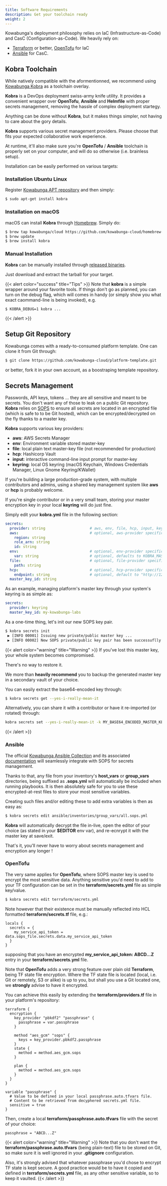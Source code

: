 ```yaml
---
title: Software Requirements
description: Get your toolchain ready
weight: 2
---
```


Kowabunga's deployment philosophy relies on IaC (Infrastructure-as-Code) and CasC (Configuration-as-Code). We heavily rely on:

- [Terraform](https://developer.hashicorp.com/terraform) or better, [OpenTofu](https://opentofu.org/) for IaC
- [Ansible](https://www.ansible.com/) for CasC.

## Kobra Toolchain

While natively compatible with the aformentionned, we recommend using [Kowabunga Kobra](https://github.com/kowabunga-cloud/kobra) as a toolchain overlay.

**Kobra** is a DevOps deployment swiss-army knife utility. It provides a convenient wrapper over **OpenTofu**, **Ansible** and **Helmfile** with proper secrets management, removing the hassle of complex deployment startegy.

Anything can be done without **Kobra**, but it makes things simpler, not having to care about the gory details.

**Kobra** supports various secret management providers. Please choose that fits your expected collaborative work experience.

At runtime, it'll also make sure you're **OpenTofu** / **Ansible** toolchain is properly set on your computer, and will do so otherwise (i.e. brainless setup).

Installation can be easily performed on various targets:

### Installation Ubuntu Linux

Register [Kowabunga APT repository](https://packages.kowabunga.cloud/) and then simply:

```sh
$ sudo apt-get install kobra
```

### Installation on macOS

macOS can install **Kobra** through [Homebrew](https://brew.sh/). Simply do:

```sh
$ brew tap kowabunga/cloud https://github.com/kowabunga-cloud/homebrew-tap.git
$ brew update
$ brew install kobra
```

### Manual Installation

**Kobra** can be manually installed through [released binaries](https://github.com/kowabunga-cloud/kobra/releases).

Just download and extract the tarball for your target.

{{< alert color="success" title="Tips" >}}
Note that **kobra** is a simple wrapper around your favorite tools. If things don't go as planned, you can turn on the debug flag, which will comes in handy (or simply show you what exact caommand-line is being invoked), e.g.

```sh
$ KOBRA_DEBUG=1 kobra ...
```
{{< /alert >}}

## Setup Git Repository

Kowabunga comes with a ready-to-consumed platform template. One can clone it from Git through:

```sh
$ git clone https://github.com/kowabunga-cloud/platform-template.git
```

or better, fork it in your own account, as a boostraping template repository.

## Secrets Management

Passwords, API keys, tokens ... they are all sensitive and meant to be secrets. You don't want any of those to leak on a public Git repository. **Kobra** relies on [SOPS](https://getsops.io/) to ensure all secrets are located in an encrypted file (which is safe to to be Git hosted), which can be encrypted/decrypted on the fly thanks to a master key.

**Kobra** supports various key providers:

- **aws**: AWS Secrets Manager
- **env**: Environment variable stored master-key
- **file**: local plain text master-key file (not recommended for production)
- **hcp**: Hashicorp Vault
- **input**: interactive command-line input prompt for master-key
- **keyring**: local OS keyring (macOS Keychain, Windows Credentials Manager, Linux Gnome Keyring/KWallet)

If you're building a large production-grade system, with multiple contributors and admins, using a shared key management system like **aws** or **hcp** is probably welcome.

If you're single contributor or in a very small team, storing your master encryption key in your local **keyring** will do just fine.

Simply edit your **kobra.yml** file in the following section:

```yaml
secrets:
  provider: string                    # aws, env, file, hcp, input, keyring
  aws:                                # optional, aws-provider specific
    region: string
    role_arn: string
    id: string
  env:                                # optional, env-provider specific
    var: string                       # optional, defaults to KOBRA_MASTER_KEY
  file:                               # optional, file-provider specific
    path: string
  hcp:                                # optional, hcp-provider specific
    endpoint: string                  # optional, default to "http://127.0.0.1:8200" if unspecified
  master_key_id: string
```

As an example, managing platform's master key through your system's keyring is as simple as:

```yaml
secrets:
  provider: keyring
  master_key_id: my-kowabunga-labs
```

As a one-time thing, let's init our new SOPS key pair.

```sh
$ kobra secrets init
 ▶ [INFO 00001] Issuing new private/public master key ...
 ▶ [INFO 00002] New SOPS private/public key pair has been successuflly generated and stored
```

{{< alert color="warning" title="Warning" >}}
If you've lost this master key, your whole system becomes compromised.

There's no way to restore it.

We more than **heavily recommend** you to backup the generated master key in a secondary vault of your choice.

You can easily extract the base64-encoded key through:

```sh
$ kobra secrets get --yes-i-really-mean-it
```

Alternatively, you can share it with a contributor or have it re-imported (or rotated) through:

```sh
kobra secrets set --yes-i-really-mean-it -k MY_BASE64_ENCODED_MASTER_KEY
```
{{< /alert >}}

### Ansible

The official [Kowabunga Ansible Collection](https://galaxy.ansible.com/ui/repo/published/kowabunga/cloud/) and its associated [documentation](https://ansible.kowabunga.cloud/kowabunga/cloud/index.html#plugins-in-kowabunga-cloud) will seamlessly integrate with SOPS for secrets management.

Thanks to that, any file from your inventory's **host_vars** or **group_vars** directories, being suffixed as **.sops.yml** will automatically be included when running playbooks. It is then absolutely safe for you to use these encrypted-at-rest files to store your most sensitive variables.

Creating such files and/or editing these to add extra variables is then as easy as:

```sh
$ kobra secrets edit ansible/inventories/group_vars/all.sops.yml
```

**Kobra** will automatically decrypt the file in-live, open the editor of your choice (as stated in your **$EDITOR** env var), and re-ecnrypt it with the master key at save/exit.

That's it, you'll never have to worry about secrets management and encryption any longer !

### OpenTofu

The very same applies for **OpenTofu**, where SOPS master key is used to encrypt the most sensitive data. Anything sensitive you'd need to add to your TF configuration can be set in the **terraform/secrets.yml** file as simple key/value.

```sh
$ kobra secrets edit terraform/secrets.yml
```

Note however that their existence must be manually reflected into HCL formatted **terraform/secrets.tf** file, e.g.:

```hcl
locals {
  secrets = {
    my_service_api_token = data.sops_file.secrets.data.my_service_api_token
  }
}
```

supposing that you have an encrypted **my_service_api_token: ABCD...Z** entry in your **terraform/secrets.yml** file.

Note that **OpenTofu** adds a very strong feature over plain old **Terraform**, being TF state file encryption. Where the TF state file is located (local, i.e. Git or remotely, S3 or alike) is up to you, but shall you use a Git located one, we **strongly** advise to have it encrypted.

You can achieve this easily by extending the **terraform/providers.tf** file in your platform's repository:

```hcl
terraform {
  encryption {
    key_provider "pbkdf2" "passphrase" {
      passphrase = var.passphrase
    }

    method "aes_gcm" "sops" {
      keys = key_provider.pbkdf2.passphrase
    }
    state {
      method = method.aes_gcm.sops
    }

    plan {
      method = method.aes_gcm.sops
    }
  }
}

variable "passphrase" {
  # Value to be defined in your local passphrase.auto.tfvars file.
  # Content to be retrieved from decyphered secrets.yml file.
  sensitive = true
}
```

Then, create a local **terraform/passphrase.auto.tfvars** file with the secret of your choice:

```hcl
passphrase = "ABCD...Z"
```

{{< alert color="warning" title="Warning" >}}
Note that you don't want the **terraform/passphrase.auto.tfvars** (being plain-text) file to be stored on Git, so make sure it is well ignored in your **.gitignore** configuration.

Also, it's strongly advised that whatever passphrase you'd chose to encrypt TF state is kept secure. A good practice would be to have it copied and defined in **terraform/secrets.yml** file, as any other sensitive variable, so to keep it vaulted.
{{< /alert >}}
